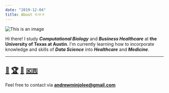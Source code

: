 ```yaml
---
date: "2019-12-04"
title: About ㅇㅁㅈ
---
```


![This is an image](/img/profilepicture.png)


Hi there! I study ***Computational Biology*** and ***Business Healthcare*** at **the University of Texas at Austin**. I'm currently learning how to incorporate knowledge and skills of ***Data Science*** into ***Healthcare*** and ***Medicine***. 

----
[:page_facing_up:](/img/Resume.pdf) [:trophy:](https://honorsday.utexas.edu/honorees/listing?year=2019&csu=ns) [:microscope:](/img/researchposter.pdf) [:kr:](https://texasuka.org/about)
----

Feel free to contact via **andrewminjolee@gmail.com**

